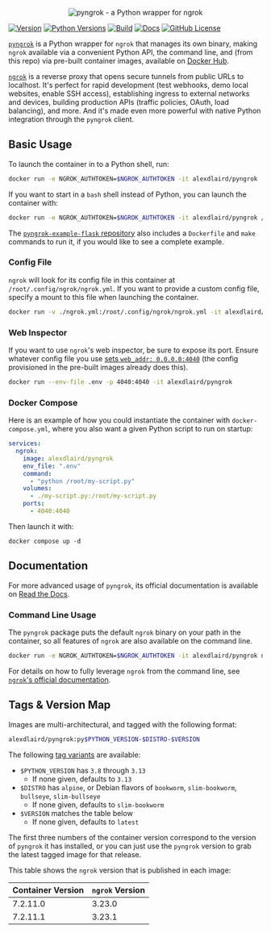 <p align="center"><img alt="pyngrok - a Python wrapper for ngrok" src="https://pyngrok.readthedocs.io/en/latest/_images/logo.png" /></p>

[![Version](https://img.shields.io/pypi/v/pyngrok)](https://pypi.org/project/pyngrok)
[![Python Versions](https://img.shields.io/pypi/pyversions/pyngrok.svg)](https://pypi.org/project/pyngrok)
[![Build](https://img.shields.io/github/actions/workflow/status/alexdlaird/pyngrok-docker/build.yml)](https://github.com/alexdlaird/pyngrok-docker/actions/workflows/build.yml)
[![Docs](https://img.shields.io/readthedocs/pyngrok)](https://pyngrok.readthedocs.io/en/latest)
[![GitHub License](https://img.shields.io/github/license/alexdlaird/pyngrok)](https://github.com/alexdlaird/pyngrok/blob/main/LICENSE)

[`pyngrok`](https://github.com/alexdlaird/pyngrok) is a Python wrapper for `ngrok` that manages its own binary,
making `ngrok` available via a convenient Python API, the command line, and (from this repo) via pre-built
container images, available on [Docker Hub](https://hub.docker.com/r/alexdlaird/pyngrok).

[`ngrok`](https://ngrok.com) is a reverse proxy that opens secure tunnels from public URLs to localhost. It's perfect
for rapid development (test webhooks, demo local websites, enable SSH access), establishing ingress to external
networks and devices, building production APIs (traffic policies, OAuth, load balancing), and more. And
it's made even more powerful with native Python integration through the `pyngrok` client.

## Basic Usage

To launch the container in to a Python shell, run:

```sh
docker run -e NGROK_AUTHTOKEN=$NGROK_AUTHTOKEN -it alexdlaird/pyngrok
```

If you want to start in a `bash` shell instead of Python, you can launch the container with:

```sh
docker run -e NGROK_AUTHTOKEN=$NGROK_AUTHTOKEN -it alexdlaird/pyngrok /bin/bash
```

The [`pyngrok-example-flask` repository](https://github.com/alexdlaird/pyngrok-example-flask) also includes a
`Dockerfile` and `make` commands to run it, if you would like to see a complete example.

### Config File

`ngrok` will look for its config file in this container at `/root/.config/ngrok/ngrok.yml`. If you want to provide a
custom config file, specify a mount to this file when launching the container.

```sh
docker run -v ./ngrok.yml:/root/.config/ngrok/ngrok.yml -it alexdlaird/pyngrok
```

### Web Inspector

If you want to use `ngrok`'s web inspector, be sure to expose its port. Ensure whatever config file you use
[sets `web_addr: 0.0.0.0:4040`](https://ngrok.com/docs/agent/config/v2/#web_addr) (the config provisioned in the
pre-built images already does this).

```sh
docker run --env-file .env -p 4040:4040 -it alexdlaird/pyngrok
```

### Docker Compose

Here is an example of how you could instantiate the container with `docker-compose.yml`, where you also want a given
Python script to run on startup:

```yaml
services:
  ngrok:
    image: alexdlaird/pyngrok
    env_file: ".env"
    command:
      - "python /root/my-script.py"
    volumes:
      - ./my-script.py:/root/my-script.py
    ports:
      - 4040:4040
```

Then launch it with:

```shell
docker compose up -d
```

## Documentation

For more advanced usage of `pyngrok`, its official documentation is available
on [Read the Docs](https://pyngrok.readthedocs.io).

### Command Line Usage

The `pyngrok` package puts the default `ngrok` binary on your path in the container, so all features of `ngrok` are
also available on the command line.

```sh
docker run -e NGROK_AUTHTOKEN=$NGROK_AUTHTOKEN -it alexdlaird/pyngrok ngrok http 80
```

For details on how to fully leverage `ngrok` from the command line,
see [`ngrok`'s official documentation](https://ngrok.com/docs/agent/cli/).

## Tags & Version Map

Images are multi-architectural, and tagged with the following format:

```sh
alexdlaird/pyngrok:py$PYTHON_VERSION-$DISTRO-$VERSION
```

The following [tag variants](https://hub.docker.com/r/alexdlaird/pyngrok/tags) are available:

- `$PYTHON_VERSION` has `3.8` through `3.13`
    - If none given, defaults to `3.13`
- `$DISTRO` has `alpine`, or Debian flavors of `bookworm`, `slim-bookworm`, `bullseye`, `slim-bullseye`
    - If none given, defaults to `slim-bookworm`
- `$VERSION` matches the table below
    - If none given, defaults to `latest`

The first three numbers of the container version correspond to the version of `pyngrok` it has installed, or you can
just use the `pyngrok` version to grab the latest tagged image for that release.

This table shows the `ngrok` version that is published in each image:

| Container Version | `ngrok` Version |
|-------------------|-----------------|
| 7.2.11.0          | 3.23.0          |
| 7.2.11.1          | 3.23.1          |
